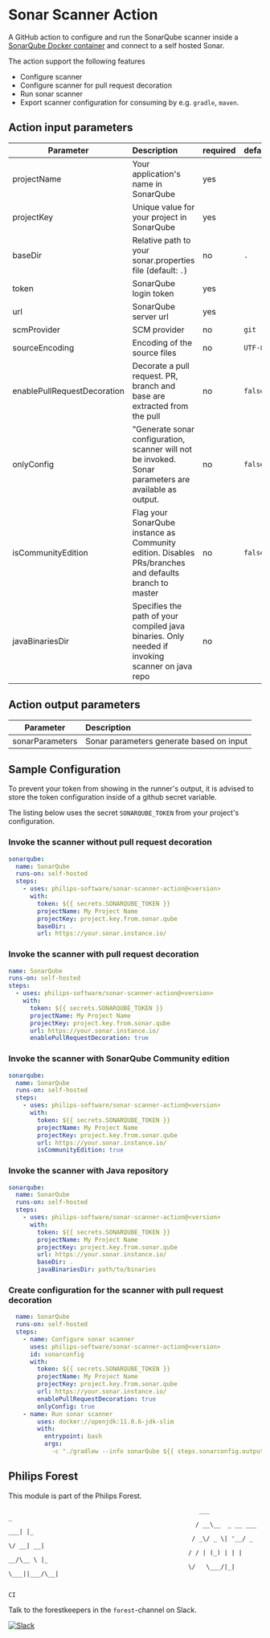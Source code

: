# Sonar Scanner Action

A GitHub action to configure and run the SonarQube scanner inside a [SonarQube Docker container](https://hub.docker.com/r/philipssoftware/sonar-scanner) and connect to a self hosted Sonar.

The action support the following features

- Configure scanner
- Configure scanner for pull request decoration
- Run sonar scanner
- Export scanner configuration for consuming by e.g. `gradle`, `maven`.

## Action input parameters

| Parameter                   | Description                                                                                            | required | default |
| --------------------------- | :----------------------------------------------------------------------------------------------------- | -------- | ------- |
| projectName                 | Your application's name in SonarQube                                                                   | yes      |         |
| projectKey                  | Unique value for your project in SonarQube                                                             | yes      |         |
| baseDir                     | Relative path to your sonar.properties file (default: `.`)                                             | no       | `.`     |
| token                       | SonarQube login token                                                                                  | yes      |         |
| url                         | SonarQube server url                                                                                   | yes      |         |
| scmProvider                 | SCM provider                                                                                           | no       | `git`   |
| sourceEncoding              | Encoding of the source files                                                                           | no       | `UTF-8` |
| enablePullRequestDecoration | Decorate a pull request. PR, branch and base are extracted from the pull                               | no       | `false` |
| onlyConfig                  | "Generate sonar configuration, scanner will not be invoked. Sonar parameters are available as output.  | no       | `false` |
| isCommunityEdition          | Flag your SonarQube instance as Community edition. Disables PRs/branches and defaults branch to master | no       | `false` |
| javaBinariesDir             | Specifies the path of your compiled java binaries. Only needed if invoking scanner on java repo        | no       |         |

## Action output parameters

| Parameter       | Description                              |
| --------------- | :--------------------------------------- |
| sonarParameters | Sonar parameters generate based on input |

## Sample Configuration

To prevent your token from showing in the runner's output, it is advised to store the token configuration inside of a github secret variable.

The listing below uses the secret `SONARQUBE_TOKEN` from your project's configuration.

### Invoke the scanner without pull request decoration

```yml
sonarqube:
  name: SonarQube
  runs-on: self-hosted
  steps:
    - uses: philips-software/sonar-scanner-action@<version>
      with:
        token: ${{ secrets.SONARQUBE_TOKEN }}
        projectName: My Project Name
        projectKey: project.key.from.sonar.qube
        baseDir: .
        url: https://your.sonar.instance.io/
```

### Invoke the scanner with pull request decoration

```yml
name: SonarQube
runs-on: self-hosted
steps:
  - uses: philips-software/sonar-scanner-action@<version>
    with:
      token: ${{ secrets.SONARQUBE_TOKEN }}
      projectName: My Project Name
      projectKey: project.key.from.sonar.qube
      url: https://your.sonar.instance.io/
      enablePullRequestDecoration: true
```

### Invoke the scanner with SonarQube Community edition

```yml
sonarqube:
  name: SonarQube
  runs-on: self-hosted
  steps:
    - uses: philips-software/sonar-scanner-action@<version>
      with:
        token: ${{ secrets.SONARQUBE_TOKEN }}
        projectName: My Project Name
        projectKey: project.key.from.sonar.qube
        url: https://your.sonar.instance.io/
        isCommunityEdition: true
```

### Invoke the scanner with Java repository

```yml
sonarqube:
  name: SonarQube
  runs-on: self-hosted
  steps:
    - uses: philips-software/sonar-scanner-action@<version>
      with:
        token: ${{ secrets.SONARQUBE_TOKEN }}
        projectName: My Project Name
        projectKey: project.key.from.sonar.qube
        url: https://your.sonar.instance.io/
        baseDir: .
        javaBinariesDir: path/to/binaries
```

### Create configuration for the scanner with pull request decoration

```yml
  name: SonarQube
  runs-on: self-hosted
  steps:
    - name: Configure sonar scanner
      uses: philips-software/sonar-scanner-action@<version>
      id: sonarconfig
      with:
        token: ${{ secrets.SONARQUBE_TOKEN }}
        projectName: My Project Name
        projectKey: project.key.from.sonar.qube
        url: https://your.sonar.instance.io/
        enablePullRequestDecoration: true
        onlyConfig: true
    - name: Run sonar scanner
        uses: docker://openjdk:11.0.6-jdk-slim
        with:
          entrypoint: bash
          args:
            -c "./gradlew --info sonarQube ${{ steps.sonarconfig.outputs.sonarParameters }}"

```

## Philips Forest

This module is part of the Philips Forest.

```
                                                     ___                   _
                                                    / __\__  _ __ ___  ___| |_
                                                   / _\/ _ \| '__/ _ \/ __| __|
                                                  / / | (_) | | |  __/\__ \ |_
                                                  \/   \___/|_|  \___||___/\__|

                                                                            CI
```

Talk to the forestkeepers in the `forest`-channel on Slack.

[![Slack](https://philips-software-slackin.now.sh/badge.svg)](https://philips-software-slackin.now.sh)
